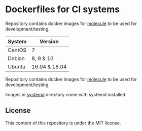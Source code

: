 
# Dockerfiles for CI systems

Repository contains docker images for [molecule](https://molecule.readthedocs.io/en/latest/) to be used for development/testing. 



| System | Version |
| ------ | ------- |
| CentOS | 7 |
| Debian | 8, 9 & 10 |
| Ubuntu | 16.04 & 18.04 |


Repository contains docker images for [molecule](https://molecule.readthedocs.io/en/latest/) to be used for development/testing.

Images in [systemd](systemd) directory come with systemd installed.


## License

This content of this repository is under the MIT license.

